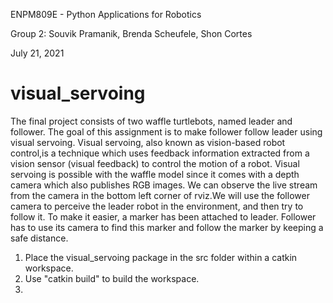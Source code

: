 ENPM809E - Python Applications for Robotics

Group 2: Souvik Pramanik, Brenda Scheufele, Shon Cortes

July 21, 2021

# visual_servoing
The final project consists of two waffle turtlebots, named leader and follower. The goal of this assignment is to make follower follow leader using visual servoing. Visual servoing, also known as vision-based robot control,is a technique which uses feedback information extracted from a vision sensor (visual feedback) to control the motion of a robot. Visual servoing is possible with the waffle model since it comes with a depth camera which also publishes RGB images. We can observe the live stream from the camera in the bottom left corner of rviz.We will use the follower camera to perceive the leader robot in the environment, and then try to follow it. To make it easier, a marker has been attached to leader. Follower has to use its camera to find this marker and follow the marker by keeping a safe distance.

1. Place the visual_servoing package in the src folder within a catkin workspace. 
2. Use "catkin build" to build the workspace. 
3. 